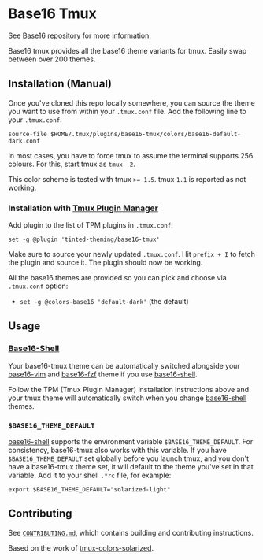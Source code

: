 # Base16 Tmux

See [Base16 repository][1] for more information.

Base16 tmux provides all the base16 theme variants for tmux. Easily swap
between over 200 themes.

## Installation (Manual)

Once you've cloned this repo locally somewhere, you can source the theme
you want to use from within your `.tmux.conf` file. Add the following
line to your `.tmux.conf`.

```tmux
source-file $HOME/.tmux/plugins/base16-tmux/colors/base16-default-dark.conf
```

In most cases, you have to force tmux to assume the terminal supports
256 colours. For this, start tmux as `tmux -2`.

This color scheme is tested with tmux `>= 1.5`. tmux `1.1` is reported as
not working.

### Installation with [Tmux Plugin Manager][2]

Add plugin to the list of TPM plugins in `.tmux.conf`:

```tmux
set -g @plugin 'tinted-theming/base16-tmux'
```

Make sure to source your newly updated `.tmux.conf`. Hit `prefix + I` to
fetch the plugin and source it. The plugin should now be working.

All the base16 themes are provided so you can pick and choose via
`.tmux.conf` option:

- `set -g @colors-base16 'default-dark'` (the default)

## Usage 

### [Base16-Shell][3]

Your base16-tmux theme can be automatically switched alongside your
[base16-vim][4] and [base16-fzf][6] theme if you use [base16-shell][3].

Follow the TPM (Tmux Plugin Manager) installation instructions above and
your tmux theme will automatically switch when you change
[base16-shell][3] themes.

### `$BASE16_THEME_DEFAULT`

[base16-shell][3] supports the environment variable
`$BASE16_THEME_DEFAULT`. For consistency, base16-tmux also works with
this variable. If you have `$BASE16_THEME_DEFAULT` set globally before
you launch tmux, and you don't have a base16-tmux theme set, it will
default to the theme you've set in that variable. Add it to your
shell `.*rc` file, for example:

```shell
export $BASE16_THEME_DEFAULT="solarized-light"
```

## Contributing

See [`CONTRIBUTING.md`][7], which contains building and contributing
instructions.

Based on the work of [tmux-colors-solarized][5].

[1]: https://github.com/tinted-theming/home
[2]: https://github.com/tmux-plugins/tpm
[3]: https://github.com/tinted-theming/base16-shell
[4]: https://github.com/tinted-theming/base16-vim
[5]: https://github.com/seebi/tmux-colors-solarized
[6]: https://github.com/tinted-theming/base16-fzf
[7]: CONTRIBUTING.md
